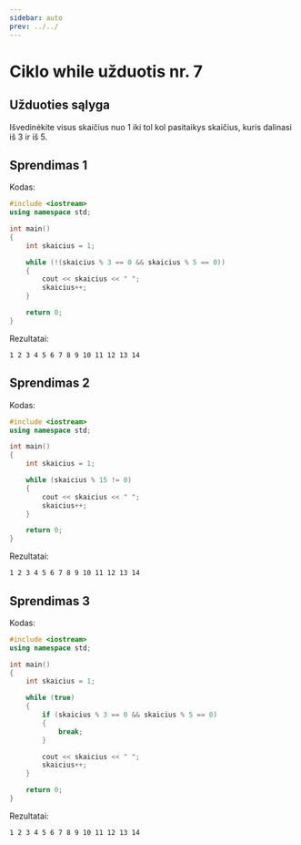 ```yaml
---
sidebar: auto
prev: ../../
---
```


# Ciklo while užduotis nr. 7

## Užduoties sąlyga

Išvedinėkite visus skaičius nuo 1 iki tol kol pasitaikys skaičius, kuris dalinasi iš 3 ir iš 5.

## Sprendimas 1

Kodas:

```cpp
#include <iostream>
using namespace std;

int main()
{
	int skaicius = 1;

	while (!(skaicius % 3 == 0 && skaicius % 5 == 0))
	{
		cout << skaicius << " ";
		skaicius++;
	}

	return 0;
}
```

Rezultatai:

```
1 2 3 4 5 6 7 8 9 10 11 12 13 14
```

## Sprendimas 2

Kodas:

```cpp
#include <iostream>
using namespace std;

int main()
{
	int skaicius = 1;

	while (skaicius % 15 != 0)
	{
		cout << skaicius << " ";
		skaicius++;
	}

	return 0;
}
```

Rezultatai:

```
1 2 3 4 5 6 7 8 9 10 11 12 13 14
```

## Sprendimas 3

Kodas:

```cpp
#include <iostream>
using namespace std;

int main()
{
	int skaicius = 1;

	while (true)
	{
		if (skaicius % 3 == 0 && skaicius % 5 == 0)
		{
			break;
		}

		cout << skaicius << " ";
		skaicius++;
	}

	return 0;
}
```

Rezultatai:

```
1 2 3 4 5 6 7 8 9 10 11 12 13 14
```
